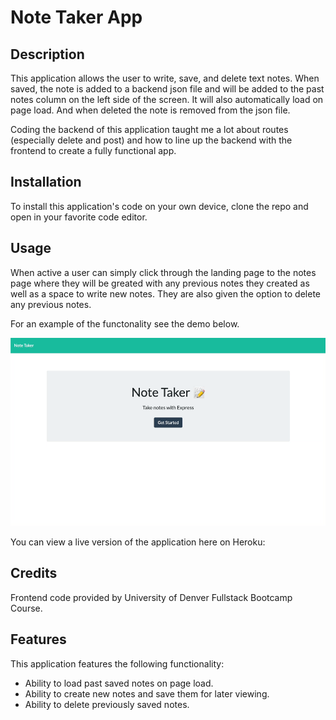 # Note Taker App

## Description

This application allows the user to write, save, and delete text notes. When saved, the note is added to a backend json file and will be added to the past notes column on the left side of the screen. It will also automatically load on page load. And when deleted the note is removed from the json file. 

Coding the backend of this application taught me a lot about routes (especially delete and post) and how to line up the backend with the frontend to create a fully functional app. 


## Installation

To install this application's code on your own device, clone the repo and open in your favorite code editor. 


## Usage

When active a user can simply click through the landing page to the notes page where they will be greated with any previous notes they created as well as a space to write new notes. They are also given the option to delete any previous notes. 

For an example of the functonality see the demo below. 


   ![alt text](./assets/images/note-taker-demo.gif)

You can view a live version of the application here on Heroku: 


## Credits

Frontend code provided by University of Denver Fullstack Bootcamp Course.


## Features

This application features the following functionality: 
- Ability to load past saved notes on page load. 
- Ability to create new notes and save them for later viewing.
- Ability to delete previously saved notes. 
